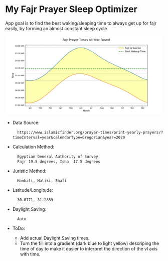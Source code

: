 # My Fajr Prayer Sleep Optimizer

App goal is to find the best waking/sleeping time to always get up for fajr easily, by forming an almost constant sleep cycle

![preview](1.jpg)

* Data Source:

        https://www.islamicfinder.org/prayer-times/print-yearly-prayers/?timeInterval=year&calendarType=Gregorian&year=2020

* Calculation Method:

        Egyptian General Authority of Survey
        Fajr 19.5 degrees, Isha  17.5 degrees

* Juristic Method:

        Hanbali, Maliki, Shafi

* Latitude/Longitude:

        30.0771, 31.2859

* Daylight Saving:

        Auto


* ToDo:

  - Add actual Daylight Saving times.
  - Turn the fill into a gradient (dark blue to light yellow) descriping the time of day to make it easier to interpret the direction of the vl axis with time.
